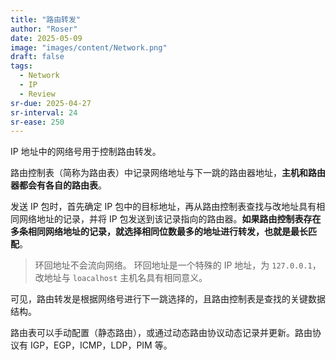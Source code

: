 ```yaml
---
title: "路由转发"
author: "Roser"
date: 2025-05-09
image: "images/content/Network.png"
draft: false
tags:
  - Network
  - IP
  - Review
sr-due: 2025-04-27
sr-interval: 24
sr-ease: 250
---
```

IP 地址中的网络号用于控制路由转发。

路由控制表（简称为路由表）中记录网络地址与下一跳的路由器地址，**主机和路由器都会有各自的路由表**。

发送 IP 包时，首先确定 IP 包中的目标地址，再从路由控制表查找与改地址具有相同网络地址的记录，并将 IP 包发送到该记录指向的路由器。**如果路由控制表存在多条相同网络地址的记录，就选择相同位数最多的地址进行转发，也就是最长匹配**。

> 环回地址不会流向网络。
> 环回地址是一个特殊的 IP 地址，为 `127.0.0.1`，改地址与 `loacalhost` 主机名具有相同意义。

可见，路由转发是根据网络号进行下一跳选择的，且路由控制表是查找的关键数据结构。

路由表可以手动配置（静态路由），或通过动态路由协议动态记录并更新。路由协议有 IGP，EGP，ICMP，LDP，PIM 等。